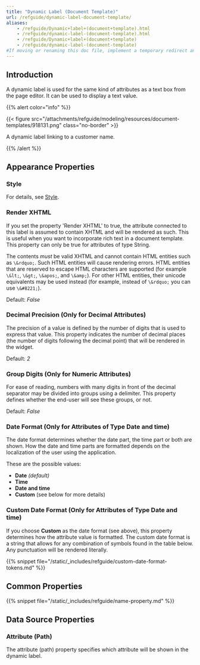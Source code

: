 ```yaml
---
title: "Dynamic Label (Document Template)"
url: /refguide/dynamic-label-document-template/
aliases:
    - /refguide/Dynamic+label+(document+template).html
    - /refguide/dynamic-label-(document-template).html
    - /refguide/Dynamic+label+(document+template)
    - /refguide/dynamic-label-(document-template)
#If moving or renaming this doc file, implement a temporary redirect and let the respective team know they should update the URL in the product. See Mapping to Products for more details.
---
```


## Introduction

A dynamic label is used for the same kind of attributes as a text box from the page editor. It can be used to display a text value.

{{% alert color="info" %}}

{{< figure src="/attachments/refguide/modeling/resources/document-templates/918131.png" class="no-border" >}}

A dynamic label linking to a customer name.

{{% /alert %}}

## Appearance Properties

### Style

For details, see [Style](/refguide/style/).

### Render XHTML

If you set the property 'Render XHTML' to true, the attribute connected to this label is assumed to contain XHTML and will be rendered as such. This is useful when you want to incorporate rich text in a document template. This property can only be true for attributes of type String.

The contents *must* be valid XHTML and cannot contain HTML entities such as `\&rdquo;`. Such HTML entities will cause rendering errors. HTML entities that are reserved to escape HTML characters are supported (for example `\&lt;`, `\&gt;`, `\&apos;`, and `\&amp;`). For other HTML entities, their unicode equivalents may be used instead (for example, instead of `\&rdquo;` you can use `\&#8221;`).

Default: *False*

### Decimal Precision (Only for Decimal Attributes)

The precision of a value is defined by the number of digits that is used to express that value. This property indicates the number of decimal places (the number of digits following the decimal point) that will be rendered in the widget.

Default: *2*

### Group Digits (Only for Numeric Attributes)

For ease of reading, numbers with many digits in front of the decimal separator may be divided into groups using a delimiter. This property defines whether the end-user will see these groups, or not.

Default: *False*

### Date Format (Only for Attributes of Type **Date and time**)

The date format determines whether the date part, the time part or both are shown. How the date and time parts are formatted depends on the localization of the user using the application.

These are the possible values:

* **Date** *(default)*
* **Time**
* **Date and time**
* **Custom** (see below for more details)

### Custom Date Format (Only for Attributes of Type **Date and time**)

If you choose **Custom** as the date format (see above), this property determines how the attribute value is formatted. The custom date format is a string that allows for any combination of symbols found in the table below. Any punctuation will be rendered literally.

{{% snippet file="/static/_includes/refguide/custom-date-format-tokens.md" %}}

## Common Properties

{{% snippet file="/static/_includes/refguide/name-property.md" %}}

## Data Source Properties

### Attribute (Path)

The attribute (path) property specifies which attribute will be shown in the dynamic label.
